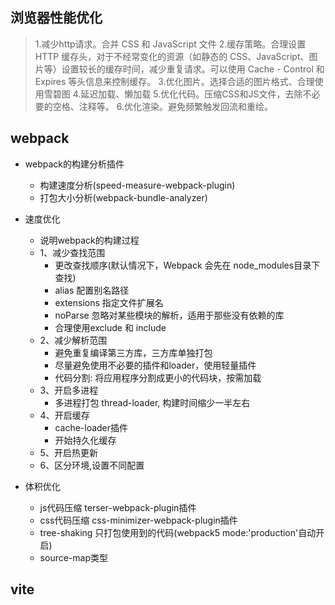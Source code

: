 ## 浏览器性能优化
> 1.减少http请求。合并 CSS 和 JavaScript 文件
> 2.缓存策略。合理设置 HTTP 缓存头，对于不经常变化的资源（如静态的 CSS、JavaScript、图片等）设置较长的缓存时间，减少重复请求。可以使用 Cache - Control 和 Expires 等头信息来控制缓存。
> 3.优化图片。选择合适的图片格式、合理使用雪碧图
> 4.延迟加载、懒加载
> 5.优化代码。压缩CSS和JS文件，去除不必要的空格、注释等。
> 6.优化渲染。避免频繁触发回流和重绘。

## webpack

- webpack的构建分析插件
  - 构建速度分析(speed-measure-webpack-plugin) 
  - 打包大小分析(webpack-bundle-analyzer)

- 速度优化
  - 说明webpack的构建过程
  - 1、减少查找范围
    - 更改查找顺序(默认情况下，Webpack 会先在 node_modules目录下查找)
    - alias 配置别名路径
    - extensions 指定文件扩展名
    - noParse 忽略对某些模块的解析，适用于那些没有依赖的库
    - 合理使用exclude 和 include
  - 2、减少解析范围 
    - 避免重复编译第三方库，三方库单独打包
    - 尽量避免使用不必要的插件和loader，使用轻量插件
    - 代码分割: 将应用程序分割成更小的代码块，按需加载
  - 3、开启多进程
    - 多进程打包 thread-loader, 构建时间缩少一半左右
  - 4、开启缓存
    - cache-loader插件
    - 开始持久化缓存
  - 5、开启热更新
  - 6、区分环境,设置不同配置

- 体积优化
  - js代码压缩 terser-webpack-plugin插件
  - css代码压缩 css-minimizer-webpack-plugin插件
  - tree-shaking 只打包使用到的代码(webpack5 mode:'production'自动开启)
  - source-map类型

## vite
